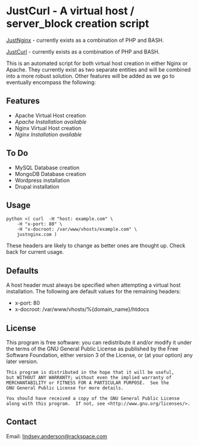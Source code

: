 JustCurl - A virtual host / server_block creation script
================================

[JustNginx](http://justnginx.com/) - currently exists as a combination of PHP and BASH.  

[JustCurl](http://justcurl.com/) - currently exists as a combination of PHP and BASH.  

This is an automated script for both virtual host creation in either Nginx or Apache. They currently exist as two separate entities and will be combined into a more robust solution.  Other features will be added as we go to eventually encompass the following:

Features
-------------------------
* Apache Virtual Host creation
 * _Apache Installation available_
* Nginx Virtual Host creation
 * _Nginx Installation available_

To Do
-------------------------
* MySQL Database creation
* MongoDB Database creation
* Wordpress installation
* Drupal installation


Usage 
-------------------------

	python <( curl 	-H "host: example.com" \
		-H "x-port: 80" \
		-H "x-docroot: /var/www/vhosts/example.com" \
		justnginx.com )


These headers are likely to change as better ones are thought up.  Check back for current usage. 

Defaults
-------------------------

A host header must always be specified when attempting a virtual host installation.  The following are default values for the remaining headers:

* x-port:    80
* x-docroot: /var/www/vhosts/%{domain_name}/htdocs


License
-------------------------

This program is free software: you can redistribute it and/or modify
    it under the terms of the GNU General Public License as published by
    the Free Software Foundation, either version 3 of the License, or
    (at your option) any later version.

    This program is distributed in the hope that it will be useful,
    but WITHOUT ANY WARRANTY; without even the implied warranty of
    MERCHANTABILITY or FITNESS FOR A PARTICULAR PURPOSE.  See the
    GNU General Public License for more details.

    You should have received a copy of the GNU General Public License
    along with this program.  If not, see <http://www.gnu.org/licenses/>.


Contact
-------------------------

Email: lindsey.anderson@rackspace.com
